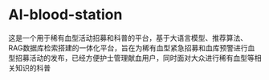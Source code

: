 # AI-blood-station
这是一个用于稀有血型活动招募和科普的平台，基于大语言模型、推荐算法、RAG数据库检索搭建的一体化平台，旨在为稀有血型紧急招募和血库预警进行血型招募活动的发布，已经方便护士管理献血用户，同时面对大众进行稀有血型等相关知识的科普
